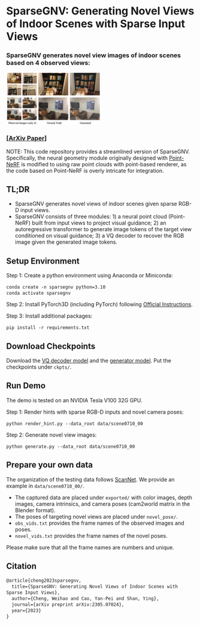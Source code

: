 # SparseGNV: Generating Novel Views of Indoor Scenes with Sparse Input Views

### SparseGNV generates novel view images of indoor scenes based on 4 observed views:
<img src="images/show.png" width="50%"/>

### [[ArXiv Paper](https://arxiv.org/abs/2305.07024)] </h2>
NOTE: This code repository provides a streamlined version of SparseGNV. Specifically, the neural geometry module originally designed with [Point-NeRF](https://github.com/Xharlie/pointnerf) is modified to using raw point clouds with point-based renderer, as the code based on Point-NeRF is overly intricate for integration.

## TL;DR
- SparseGNV generates novel views of indoor scenes given sparse RGB-D input views.
- SparseGNV consists of three modules: 1) a neural point cloud (Point-NeRF) built from input views to project visual guidance; 2) an autoregressive transformer to generate image tokens of the target view conditioned on visual guidance; 3) a VQ decoder to recover the RGB image given the generated image tokens.

## Setup Environment
Step 1: Create a python environment using Anaconda or Miniconda:
```
conda create -n sparsegnv python=3.10
conda activate sparsegnv
```
Step 2: Install PyTorch3D (including PyTorch) following [Official Instructions](https://github.com/facebookresearch/pytorch3d/blob/main/INSTALL.md). 

Step 3: Install additional packages:
```
pip install -r requirements.txt
```

## Download Checkpoints
Download the [VQ decoder model](https://drive.google.com/file/d/1fD2fPq5hjwLcC3yJ019SPqle8gOBfG_N/view?usp=sharing) and the [generator model](https://drive.google.com/file/d/1RgT6zikjrM2vfppCIKPsGu3kxcuomfOx/view?usp=sharing). Put the checkpoints under ``ckpts/``.

## Run Demo
The demo is tested on an NVIDIA Tesla V100 32G GPU.

Step 1: Render hints with sparse RGB-D inputs and novel camera poses:
```
python render_hint.py --data_root data/scene0710_00
```

Step 2: Generate novel view images:
```
python generate.py --data_root data/scene0710_00
```

## Prepare your own data
The organization of the testing data follows [ScanNet](http://www.scan-net.org/). We provide an example in ``data/scene0710_00/``. 
- The captured data are placed under ``exported/`` with color images, depth images, camera intrinsics, and camera poses (cam2world matrix in the Blender format). 
- The poses of targeting novel views are placed under ``novel_pose/``. 
- ``obs_vids.txt`` provides the frame names of the observed images and poses. 
- ``novel_vids.txt`` provides the frame names of the novel poses. 

Please make sure that all the frame names are numbers and unique.



##  Citation
```
@article{cheng2023sparsegnv,
  title={SparseGNV: Generating Novel Views of Indoor Scenes with Sparse Input Views},
  author={Cheng, Weihao and Cao, Yan-Pei and Shan, Ying},
  journal={arXiv preprint arXiv:2305.07024},
  year={2023}
}
``` 
